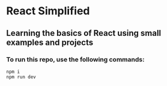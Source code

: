 # React Simplified

## Learning the basics of React using small examples and projects

### To run this repo, use the following commands:

```
npm i
npm run dev
```
